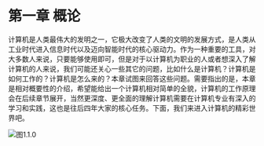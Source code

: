 # 第一章 概论

计算机是人类最伟大的发明之一，它极大改变了人类的文明的发展方式，是人类从工业时代进入信息时代以及迈向智能时代的核心驱动力。作为一种重要的工具，对大多数人来说，只要能够使用即可，但是对于以计算机为职业的人或者想深入了解计算机的人来说，我们可能还关心一些其它的问题，比如什么是计算机？计算机是如何工作的？计算机是怎么来的？本章试图来回答这些问题。需要指出的是，本章是相对概要性的介绍，希望能给出一个计算机相对简单的全貌，计算机的工作原理会在后续章节展开，当然更深度、更全面的理解计算机需要在计算机专业有深入的学习和实践，这也是往后四年大家的核心任务。下面，我们来进入计算机的精彩世界吧。

<img src="https://ebook2023.oss-cn-shanghai.aliyuncs.com/图1.1.0 概论知识章节结构.png" alt="图1.1.0" loading="lazy" />
